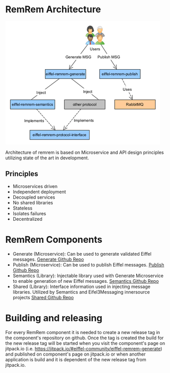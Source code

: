 # RemRem Architecture
![RemRem Architecture](https://github.com/eiffel-community/eiffel-remrem/raw/master/media/remrem_architecture.png "RemRem Architecture")

Architecture of remrem is based on Microservice and API design principles utilizing state of the art in development.

## Principles
- Microservices driven
 - Independent deployment
 - Decoupled services
 - No shared libraries
 - Stateless
 - Isolates failures
 - Decentralized

# RemRem Components
- Generate (Microservice): Can be used to generate validated Eiffel messages. [Generate Github Repo](https://github.com/eiffel-community/eiffel-remrem-generate)
- Publish (Microservice): Can be used to publish Eiffel messages. [Publish Github Repo](https://github.com/eiffel-community/eiffel-remrem-publish)
- Semantics (Library): Injectable library used with Generate Microservice to enable generation of new Eiffel messages. [Semantics Github Repo](https://github.com/eiffel-community/eiffel-remrem-semantics)
- Shared (Library): Interface information used in injecting message libraries. Utilized by Semantics and Eifel3Messaging innersource projects [Shared Github Repo](https://github.com/eiffel-community/eiffel-remrem-shared)

# Building and releasing
For every RemRem component it is needed to create a new release tag in the component's repository on github. Once the tag is created the build for the new release tag will be started when you visit the component's page on jitpack.io (i.e. https://jitpack.io/#eiffel-community/eiffel-remrem-generate) and published on component's page on jitpack.io or when another application is build and it is dependent of the new release tag from jitpack.io.
